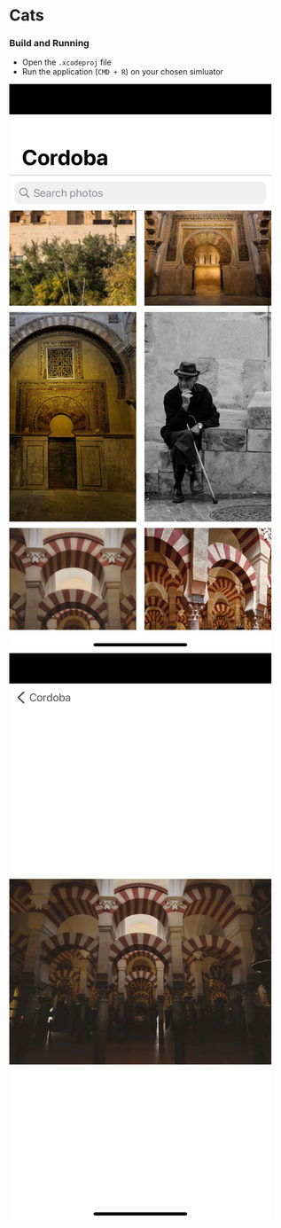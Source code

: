# Cats

### Build and Running 
* Open the `.xcodeproj` file
* Run the application (`CMD + R`) on your chosen simluator 
 
![alt text](Screenshots/searchResultCordobaImages.png "Details")
![alt text](Screenshots/detailCordobaPhoto.png "Details")
